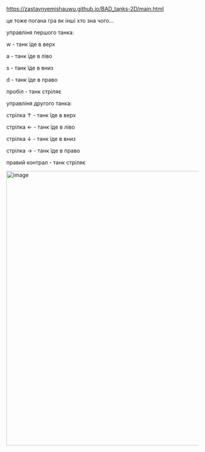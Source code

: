 https://zastavnyemishauwu.github.io/BAD_tanks-2D/main.html

це тоже погана гра як інші хто зна чого...

управліня першого танка:

w - танк їде в верх

a - танк їде в ліво

s - танк їде в вниз

d - танк їде в право

пробіл - танк стріляє




управліня другого танка:

стрілка  ↑ - танк їде в верх

стрілка  ← - танк їде в ліво

стрілка  ↓ - танк їде в вниз

стрілка  → - танк їде в право

правий контрал - танк стріляє


<img width="720" alt="image" src="https://github.com/ZastavnyeMishaUwU/BAD_tanks-2D/assets/103821356/0671d82c-92e2-49fb-90a5-7350c85af684">
